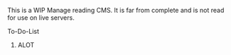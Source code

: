 This is a WIP Manage reading CMS. It is far from complete and is not read for use on live servers.

To-Do-List
  1. ALOT
